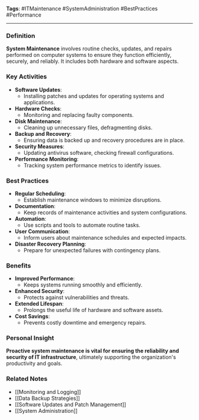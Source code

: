 **Tags**: #ITMaintenance #SystemAdministration #BestPractices #Performance

---

### Definition

**System Maintenance** involves routine checks, updates, and repairs performed on computer systems to ensure they function efficiently, securely, and reliably. It includes both hardware and software aspects.

### Key Activities

- **Software Updates**:
    - Installing patches and updates for operating systems and applications.
- **Hardware Checks**:
    - Monitoring and replacing faulty components.
- **Disk Maintenance**:
    - Cleaning up unnecessary files, defragmenting disks.
- **Backup and Recovery**:
    - Ensuring data is backed up and recovery procedures are in place.
- **Security Measures**:
    - Updating antivirus software, checking firewall configurations.
- **Performance Monitoring**:
    - Tracking system performance metrics to identify issues.

### Best Practices

- **Regular Scheduling**:
    - Establish maintenance windows to minimize disruptions.
- **Documentation**:
    - Keep records of maintenance activities and system configurations.
- **Automation**:
    - Use scripts and tools to automate routine tasks.
- **User Communication**:
    - Inform users about maintenance schedules and expected impacts.
- **Disaster Recovery Planning**:
    - Prepare for unexpected failures with contingency plans.

### Benefits

- **Improved Performance**:
    - Keeps systems running smoothly and efficiently.
- **Enhanced Security**:
    - Protects against vulnerabilities and threats.
- **Extended Lifespan**:
    - Prolongs the useful life of hardware and software assets.
- **Cost Savings**:
    - Prevents costly downtime and emergency repairs.

### Personal Insight

**Proactive system maintenance is vital for ensuring the reliability and security of IT infrastructure**, ultimately supporting the organization's productivity and goals.

### Related Notes

- [[Monitoring and Logging]]
- [[Data Backup Strategies]]
- [[Software Updates and Patch Management]]
- [[System Administration]]